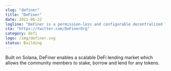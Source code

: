 ```yaml
---
slug: "definer"
title: "DeFiner"
date: 2021-06-22
logline: "DeFiner is a permission-less and configurable decentralized lending protocol with guaranteed privacy protection."
cta: "https://twitter.com/DeFinerOrg"
category: defi
logo: /img/definer.svg
status: Building
---
```


Built on Solana, DeFiner enables a scalable DeFi lending market which allows the community members to stake, borrow and lend for any tokens.
